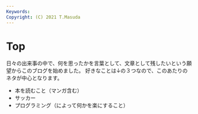```yaml
---
Keywords:
Copyright: (C) 2021 T.Masuda
---
```


# Top


日々の出来事の中で、何を思ったかを言葉として、文章として残したいという願望からこのブログを始めました。
好きなことは↓の３つなので、このあたりのネタが中心となります。


* 本を読むこと（マンガ含む）
* サッカー
* プログラミング（によって何かを楽にすること）
